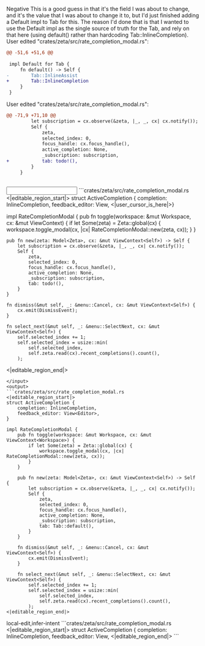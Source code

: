 <rating>Negative</rating>
<feedback>This is a good guess in that it's the field I was about to change, and it's the value that I was about to change it to, but I'd just finished adding a Default impl to Tab for this. The reason I'd done that is that I wanted to use the Default impl as the single source of truth for the Tab, and rely on that here (using default() rather than hardcoding Tab::InlineCompletion).</feedback>
<events>
User edited "crates/zeta/src/rate_completion_modal.rs":
```diff
@@ -51,6 +51,6 @@
 
 impl Default for Tab {
     fn default() -> Self {
-        Tab::InlineAssist
+        Tab::InlineCompletion
     }
 }

```

User edited "crates/zeta/src/rate_completion_modal.rs":
```diff
@@ -71,9 +71,10 @@
         let subscription = cx.observe(&zeta, |_, _, cx| cx.notify());
         Self {
             zeta,
             selected_index: 0,
             focus_handle: cx.focus_handle(),
             active_completion: None,
             _subscription: subscription,
+            tab: todo!(),
         }
     }
 

```
</events>
<input>
```crates/zeta/src/rate_completion_modal.rs
<|editable_region_start|>
struct ActiveCompletion {
    completion: InlineCompletion,
    feedback_editor: View<Editor>,
<|user_cursor_is_here|>}

impl RateCompletionModal {
    pub fn toggle(workspace: &mut Workspace, cx: &mut ViewContext<Workspace>) {
        if let Some(zeta) = Zeta::global(cx) {
            workspace.toggle_modal(cx, |cx| RateCompletionModal::new(zeta, cx));
        }
    }

    pub fn new(zeta: Model<Zeta>, cx: &mut ViewContext<Self>) -> Self {
        let subscription = cx.observe(&zeta, |_, _, cx| cx.notify());
        Self {
            zeta,
            selected_index: 0,
            focus_handle: cx.focus_handle(),
            active_completion: None,
            _subscription: subscription,
            tab: todo!(),
        }
    }

    fn dismiss(&mut self, _: &menu::Cancel, cx: &mut ViewContext<Self>) {
        cx.emit(DismissEvent);
    }

    fn select_next(&mut self, _: &menu::SelectNext, cx: &mut ViewContext<Self>) {
        self.selected_index += 1;
        self.selected_index = usize::min(
            self.selected_index,
            self.zeta.read(cx).recent_completions().count(),
        );
<|editable_region_end|>
```
</input>
<output>
```crates/zeta/src/rate_completion_modal.rs
<|editable_region_start|>
struct ActiveCompletion {
    completion: InlineCompletion,
    feedback_editor: View<Editor>,
}

impl RateCompletionModal {
    pub fn toggle(workspace: &mut Workspace, cx: &mut ViewContext<Workspace>) {
        if let Some(zeta) = Zeta::global(cx) {
            workspace.toggle_modal(cx, |cx| RateCompletionModal::new(zeta, cx));
        }
    }

    pub fn new(zeta: Model<Zeta>, cx: &mut ViewContext<Self>) -> Self {
        let subscription = cx.observe(&zeta, |_, _, cx| cx.notify());
        Self {
            zeta,
            selected_index: 0,
            focus_handle: cx.focus_handle(),
            active_completion: None,
            _subscription: subscription,
            tab: Tab::default(),
        }
    }

    fn dismiss(&mut self, _: &menu::Cancel, cx: &mut ViewContext<Self>) {
        cx.emit(DismissEvent);
    }

    fn select_next(&mut self, _: &menu::SelectNext, cx: &mut ViewContext<Self>) {
        self.selected_index += 1;
        self.selected_index = usize::min(
            self.selected_index,
            self.zeta.read(cx).recent_completions().count(),
        );
<|editable_region_end|>
```
</output>

<labels>
local-edit,infer-intent
</labels>

<rejected>
```crates/zeta/src/rate_completion_modal.rs
<|editable_region_start|>
struct ActiveCompletion {
    completion: InlineCompletion,
    feedback_editor: View<Editor>,
<|editable_region_end|>
```
</rejected>
